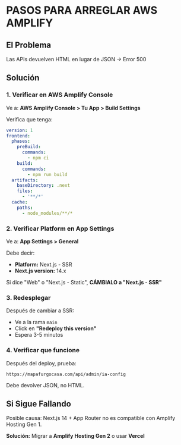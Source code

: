 # PASOS PARA ARREGLAR AWS AMPLIFY

## El Problema
Las APIs devuelven HTML en lugar de JSON → Error 500

## Solución

### 1. Verificar en AWS Amplify Console

Ve a: **AWS Amplify Console > Tu App > Build Settings**

Verifica que tenga:
```yaml
version: 1
frontend:
  phases:
    preBuild:
      commands:
        - npm ci
    build:
      commands:
        - npm run build
  artifacts:
    baseDirectory: .next
    files:
      - '**/*'
  cache:
    paths:
      - node_modules/**/*
```

### 2. Verificar Platform en App Settings

Ve a: **App Settings > General**

Debe decir:
- **Platform:** Next.js - SSR
- **Next.js version:** 14.x

Si dice "Web" o "Next.js - Static", **CÁMBIALO a "Next.js - SSR"**

### 3. Redesplegar

Después de cambiar a SSR:
- Ve a la rama `main`
- Click en **"Redeploy this version"**
- Espera 3-5 minutos

### 4. Verificar que funcione

Después del deploy, prueba:
```
https://mapafurgocasa.com/api/admin/ia-config
```

Debe devolver JSON, no HTML.

## Si Sigue Fallando

Posible causa: Next.js 14 + App Router no es compatible con Amplify Hosting Gen 1.

**Solución:** Migrar a **Amplify Hosting Gen 2** o usar **Vercel**


